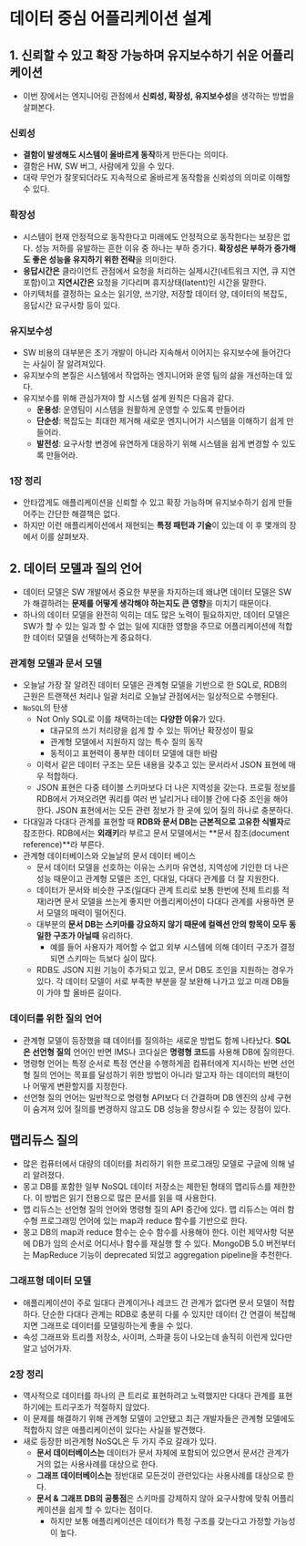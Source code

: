 # 데이터 중심 어플리케이션 설계

## 1. 신뢰할 수 있고 확장 가능하며 유지보수하기 쉬운 어플리케이션

- 이번 장에서는 엔지니어링 관점에서 **신뢰성, 확장성, 유지보수성**을 생각하는 방법을 살펴본다.

### 신뢰성

- **결함이 발생해도 시스템이 올바르게 동작**하게 만든다는 의미다.
- 결함은 HW, SW 버그, 사람에게 있을 수 있다.
- 대략 무언가 잘못되더라도 지속적으로 올바르게 동작함을 신뢰성의 의미로 이해할 수 있다.

### 확장성

- 시스템이 현재 안정적으로 동작한다고 미래에도 안정적으로 동작한다는 보장은 없다. 성능 저하를 유발하는
흔한 이유 중 하나는 부하 증가다. **확장성은 부하가 증가해도 좋은 성능을 유지하기 위한 전략**을 의미한다.
- **응답시간은** 클라이언트 관점에서 요청을 처리하는 실제시간(네트워크 지연, 큐 지연 포함)이고 **지연시간은** 요청을 기다리며 휴지상태(latent)인 시간을 말한다.
- 아키텍처를 결정하는 요소는 읽기양, 쓰기양, 저장할 데이터 양, 데이터의 복잡도, 응답시간 요구사항 등이 있다.

### 유지보수성

- SW 비용의 대부분은 초기 개발이 아니라 지속해서 이어지는 유지보수에 들어간다는 사실이 잘 알려져있다.
- 유지보수의 본질은 시스템에서 작업하는 엔지니어와 운영 팀의 삶을 개선하는데 있다.
- 유지보수를 위해 관심가져야 할 시스템 설계 원칙은 다음과 같다.
  - **운용성**: 운영팀이 시스템을 원활하게 운영할 수 있도록 만들어라
  - **단순성**: 복잡도는 최대한 제거해 새로운 엔지니어가 시스템을 이해하기 쉽게 만들어라.
  - **발전성**: 요구사항 변경에 유연하게 대응하기 위해 시스템을 쉽게 변경할 수 있도록 만들어라.

### 1장 정리

- 안타깝게도 애플리케이션을 신뢰할 수 있고 확장 가능하며 유지보수하기 쉽게 만들어주는 간단한 해결책은 없다.
- 하지만 이런 애플리케이션에서 재현되는 **특정 패턴과 기술**이 있는데 이 후 몇개의 장에서 이를 살펴보자.

## 2. 데이터 모델과 질의 언어

- 데이터 모델은 SW 개발에서 중요한 부분을 차지하는데 왜냐면 데이터 모델은 SW가 해결하려는 **문제를 어떻게 생각해야 하는지도 큰 영향**을 미치기 때문이다.
- 하나의 데이터 모델을 완전히 익히는 데도 많은 노력이 필요하지만, 데이터 모델은 SW가 할 수 있는 일과 할 수 없는 일에 지대한 영향을 주므로 어플리케이션에 적합한 데이터 모델을 선택하는게 중요하다.

### 관계형 모델과 문서 모델

- 오늘날 가장 잘 알려진 데이터 모델은 관계형 모델을 기반으로 한 SQL로, RDB의 근원은 트랜잭션 처리나 일괄 처리로 오늘날 관점에서는 일상적으로 수행된다.
- `NoSQL`의 탄생
  - Not Only SQL로 이를 채택하는데는 **다양한 이유**가 있다.
    - 대규모의 쓰기 처리량을 쉽게 할 수 있는 뛰어난 확장성이 필요
    - 관계형 모델에서 지원하지 않는 특수 질의 동작
    - 동적이고 표현력이 풍부한 데이터 모델에 대한 바람
  - 이력서 같은 데이터 구조는 모든 내용을 갖추고 있는 문서라서 JSON 표현에 매우 적합하다.
  - JSON 표현은 다중 테이블 스키마보다 더 나은 지역성을 갖는다. 프로필 정보를 RDB에서 가져오려면 쿼리를 여러 번 날리거나 테이블 간에 다중 조인을 해야 한다. JSON 표현에서는 모든 관련 정보가 한 곳에 있어 질의 하나로 충분하다.
- 다대일과 다대다 관계를 표현할 때 **RDB와 문서 DB는 근본적으로 고유한 식별자**로 참조한다. RDB에서는 **외래키**라 부르고 문서 모델에서는 **문서 참조(document reference)**라 부른다.
- 관계형 데이터베이스와 오늘날의 문서 데이터 베이스
  - 문서 데이터 모델을 선호하는 이유는 스키마 유연성, 지역성에 기인한 더 나은 성능 때문이고 관계형 모델은 조인, 다대일, 다대다 관계를 더 잘 지원한다.
  - 데이터가 문서와 비슷한 구조(일대다 관계 트리로 보통 한번에 전체 트리를 적재)라면 문서 모델을 쓰는게 좋지만 어플리케이션이 다대다 관계를 사용하면 문서 모델의 매력이 떨어진다.
  - 대부분의 **문서 DB는 스키마를 강요하지 않기 때문에 컬렉션 안의 항목이 모두 동일한 구조가 아닐때** 유리하다.
    - 예를 들어 사용자가 제어할 수 없고 외부 시스템에 의해 데이터 구조가 결정되면 스키마는 득보다 실이 많다.
  - RDB도 JSON 지원 기능이 추가되고 있고, 문서 DB도 조인을 지원하는 경우가 있다. 각 데이터 모델이 서로 부족한 부분을 잘 보완해 나가고 있고 미래 DB들이 가야 할 올바른 길이다.

### 데이터를 위한 질의 언어

- 관계형 모델이 등장했을 떄 데이터를 질의하는 새로운 방법도 함께 나타났다. **SQL은 선언형 질의** 언어인 반면 IMS나 코다실은 **명령형 코드**를 사용해 DB에 질의한다.
- 명령형 언어는 특정 순서로 특정 연산을 수행하게끔 컴퓨터에게 지시하는 반면 선언형 질의 언어는 목표를 달성하기 위한 방법이 아니라 알고자 하는 데이터의 패턴이나 어떻게 변환할지를 지정한다.
- 선언형 질의 언어는 일반적으로 명령형 API보다 더 간결하며 DB 엔진의 상세 구현이 숨겨져 있어 질의를 변경하지 않고도 DB 성능을 향상시킬 수 있는 장점이 있다.

## 맵리듀스 질의

- 많은 컴퓨터에서 대량의 데이터를 처리하기 위한 프로그래밍 모델로 구글에 의해 널리 알려졌다.
- 몽고 DB를 포함한 일부 NoSQL 데이터 저장소는 제한된 형태의 맵리듀스를 제한한다. 이 방법은 읽기 전용으로 많은 문서를 읽을 때 사용한다.
- 맵 리듀스는 선언형 질의 언어와 명령형 질의 API 중간에 있다. 맵 리듀스는 여러 함수형 프로그래밍 언어에 있는 map과 reduce 함수를 기반으로 한다.
- 몽고 DB의 map과 reduce 함수는 순수 함수를 사용해야 한다. 이런 제약사항 덕분에 DB가 임의 순서로 어디서나 함수를 재실행 할 수 있다. MongoDB 5.0 버전부터는 MapReduce 기능이 deprecated 되었고 aggregation pipeline을 추천한다.

### 그래프형 데이터 모델

- 애플리케이션이 주로 일대다 관계이거나 레코드 간 관계가 없다면 문서 모델이 적합하다. 단순한 다대다 관계는 RDB로 충분히 다룰 수 있지만 데이터 간 연결이 복잡해지면 그래프로 데이터를 모델링하는게 좋을 수 있다.
- 속성 그래프와 트리플 저장소, 사이퍼, 스파클 등이 나오는데 솔직히 이런게 있다만 알고 넘어가자.

### 2장 정리

- 역사적으로 데이터를 하나의 큰 트리로 표현하려고 노력했지만 다대다 관계를 표현하기에는 트리구조가 적절하지 않았다.
- 이 문제를 해결하기 위해 관계형 모델이 고안됐고 최근 개발자들은 관계형 모델에도 적합하지 않은 애플리케이션이 있다는 사실을 발견했다.
- 새로 등장한 비관계형 NoSQL은 두 가지 주요 갈래가 있다.
  - **문서 데이터베이스는** 데이터가 문서 자체에 포함되어 있으면서 문서간 관계가 거의 없는 사용사례를 대상으로 한다.
  - **그래프 데이터베이스는** 정반대로 모든것이 관련있다는 사용사례를 대상으로 한다.
  - **문서 & 그래프 DB의 공통점**은 스키마를 강제하지 않아 요구사항에 맞춰 어플리케이션을 쉽게 할 수 있다는 점이다.
    - 하지만 보통 애플리케이션은 데이터가 특정 구조를 갖는다고 가정할 가능성이 높다.
